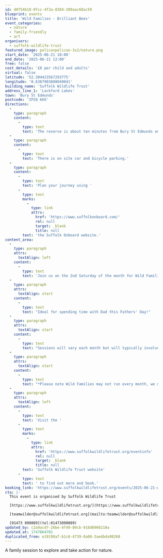 ```yaml
---
id: d0f54b18-9fcc-4f3a-8384-289aac68ac59
blueprint: events
title: 'Wild Families - Brilliant Bees'
event_categories:
  - nature
  - family-friendly
  - art
organisers:
  - suffolk-wildlife-trust
featured_image: pelicanpelican-3x2/nature.png
start_date: '2025-06-21 10:00'
end_date: '2025-06-21 12:00'
free: false
cost_details: '£8 per child and adults'
virtual: false
latitude: '52.304423567293775'
longitude: '0.6387903808049041'
building_name: 'Suffolk Wildlife Trust'
address_line_1: 'Lackford Lakes'
town: 'Bury St Edmunds'
postcode: 'IP28 6HX'
directions:
  -
    type: paragraph
    content:
      -
        type: text
        text: 'The reserve is about ten minutes from Bury St Edmunds on the A1101, Bury to Mildenhall Road.'
  -
    type: paragraph
    content:
      -
        type: text
        text: 'There is on site car and bicycle parking.'
  -
    type: paragraph
    content:
      -
        type: text
        text: 'Plan your journey using '
      -
        type: text
        marks:
          -
            type: link
            attrs:
              href: 'https://www.suffolkonboard.com/'
              rel: null
              target: _blank
              title: null
        text: 'the Suffolk Onboard website.'
content_area:
  -
    type: paragraph
    attrs:
      textAlign: left
    content:
      -
        type: text
        text: 'Join us on the 2nd Saturday of the month for Wild Families!* A session for exploring the reserve, learning about wildlife, and taking action for nature. Guided by our Engagement Officer.'
  -
    type: paragraph
    attrs:
      textAlign: start
    content:
      -
        type: text
        text: "Ideal for spending time with Dad this Fathers' Day!"
  -
    type: paragraph
    attrs:
      textAlign: start
    content:
      -
        type: text
        text: "Sessions will vary each month but will typically involve a wildlife activity and a craft. This month's theme: Brilliant bees! Search for bees on the reserve, find out what makes them special, and make your own bee hotel to take home! Please bring an clean empty tin can for this session."
  -
    type: paragraph
    attrs:
      textAlign: start
    content:
      -
        type: text
        text: "*Please note Wild Families may not run every month, we may instead have a big event on or a one-off pause. Please check our events pages for the most up-to-date information.\_"
  -
    type: paragraph
    attrs:
      textAlign: left
    content:
      -
        type: text
        text: 'Visit the '
      -
        type: text
        marks:
          -
            type: link
            attrs:
              href: 'https://www.suffolkwildlifetrust.org/eventinfo'
              rel: null
              target: _blank
              title: null
        text: 'Suffolk Wildlife Trust website'
      -
        type: text
        text: ' to find out more and book.'
booking_link: 'https://www.suffolkwildlifetrust.org/events/2025-06-21-wild-families-brilliant-bees'
cta: |-
  This event is organised by Suffolk Wildlife Trust

  [https://www.suffolkwildlifetrust.org/](https://www.suffolkwildlifetrust.org/)

  [teamwilder@suffolkwildlifetrust.org](mailto:teamwilder@suffolkwildlifetrust.org)

  [01473 890089](tel:01473890089)
updated_by: c2a9acd7-26be-4f49-89cb-918d0960210a
updated_at: 1747064701
duplicated_from: e19198a7-b1c6-4739-8a08-3aedbda98260
---
```

A family session to explore and take action for nature.
